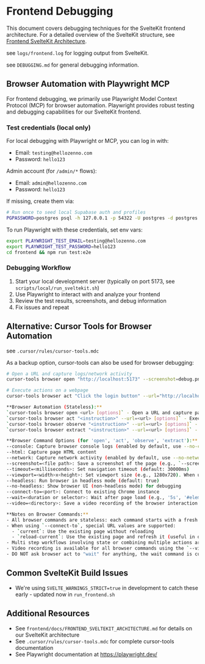 # Frontend Debugging

This document covers debugging techniques for the SvelteKit frontend architecture. For a detailed overview of the SvelteKit structure, see [Frontend SvelteKit Architecture](./FRONTEND_SVELTEKIT_ARCHITECTURE.md).

see `logs/frontend.log` for logging output from SvelteKit.

see `DEBUGGING.md` for general debugging information.

## Browser Automation with Playwright MCP

For frontend debugging, we primarily use Playwright Model Context Protocol (MCP) for browser automation. Playwright provides robust testing and debugging capabilities for our SvelteKit frontend.

### Test credentials (local only)

For local debugging with Playwright or MCP, you can log in with:

- Email: `testing@hellozenno.com`
- Password: `hello123`

Admin account (for `/admin/*` flows):

- Email: `admin@hellozenno.com`
- Password: `hello123`

If missing, create them via:

```bash
# Run once to seed local Supabase auth and profiles
PGPASSWORD=postgres psql -h 127.0.0.1 -p 54322 -U postgres -d postgres -P pager=off -f backend/oneoff/create_local_test_auth_users.sql | cat
```

To run Playwright with these credentials, set env vars:

```bash
export PLAYWRIGHT_TEST_EMAIL=testing@hellozenno.com
export PLAYWRIGHT_TEST_PASSWORD=hello123
cd frontend && npm run test:e2e
```


### Debugging Workflow

1. Start your local development server (typically on port 5173, see `scripts/local/run_sveltekit.sh`)
2. Use Playwright to interact with and analyze your frontend
3. Review the test results, screenshots, and debug information
4. Fix issues and repeat

## Alternative: Cursor Tools for Browser Automation

see `.cursor/rules/cursor-tools.mdc`

As a backup option, cursor-tools can also be used for browser debugging:

```bash
# Open a URL and capture logs/network activity
cursor-tools browser open "http://localhost:5173" --screenshot=debug.png

# Execute actions on a webpage
cursor-tools browser act "Click the login button" --url="http://localhost:5173"

**Browser Automation (Stateless):**
`cursor-tools browser open <url> [options]` - Open a URL and capture page content, console logs, and network activity (e.g., `cursor-tools browser open "https://example.com" --html`)
`cursor-tools browser act "<instruction>" --url=<url> [options]` - Execute actions on a webpage using natural language instructions (e.g., `cursor-tools browser act "Click Login" --url=https://example.com`)
`cursor-tools browser observe "<instruction>" --url=<url> [options]` - Observe interactive elements on a webpage and suggest possible actions (e.g., `cursor-tools browser observe "interactive elements" --url=https://example.com`)
`cursor-tools browser extract "<instruction>" --url=<url> [options]` - Extract data from a webpage based on natural language instructions (e.g., `cursor-tools browser extract "product names" --url=https://example.com/products`)

**Browser Command Options (for 'open', 'act', 'observe', 'extract'):**
--console: Capture browser console logs (enabled by default, use --no-console to disable)
--html: Capture page HTML content
--network: Capture network activity (enabled by default, use --no-network to disable)
--screenshot=<file path>: Save a screenshot of the page (e.g., `--screenshot=screenshots/example.png` to save in the `screenshots/` directory)
--timeout=<milliseconds>: Set navigation timeout (default: 30000ms)
--viewport=<width>x<height>: Set viewport size (e.g., 1280x720). When using --connect-to, viewport is only changed if this option is explicitly provided
--headless: Run browser in headless mode (default: true)
--no-headless: Show browser UI (non-headless mode) for debugging
--connect-to=<port>: Connect to existing Chrome instance
--wait=<duration or selector>: Wait after page load (e.g., '5s', '#element-id', 'selector:.my-class')
--video=<directory>: Save a video recording of the browser interaction to the specified directory (1280x720 resolution). Not available when using --connect-to

**Notes on Browser Commands:**
- All browser commands are stateless: each command starts with a fresh browser instance and closes it when done.
- When using `--connect-to`, special URL values are supported:
  - `current`: Use the existing page without reloading
  - `reload-current`: Use the existing page and refresh it (useful in development)
- Multi step workflows involving state or combining multiple actions are supported in the `act` command using the pipe (|) separator (e.g., `cursor-tools browser act "Click Login | Type 'user@example.com' into email | Click Submit" --url=https://example.com`)
- Video recording is available for all browser commands using the `--video=<directory>` option. This will save a video of the entire browser interaction at 1280x720 resolution. The video file will be saved in the specified directory with a timestamp.
- DO NOT ask browser act to "wait" for anything, the wait command is currently disabled in Stagehand.
```

## Common SvelteKit Build Issues

- We're using `SVELTE_WARNINGS_STRICT=true` in development to catch these early - updated now in `run_frontend.sh`

## Additional Resources

- See `frontend/docs/FRONTEND_SVELTEKIT_ARCHITECTURE.md` for details on our SvelteKit architecture
- See `.cursor/rules/cursor-tools.mdc` for complete cursor-tools documentation
- See Playwright documentation at https://playwright.dev/
